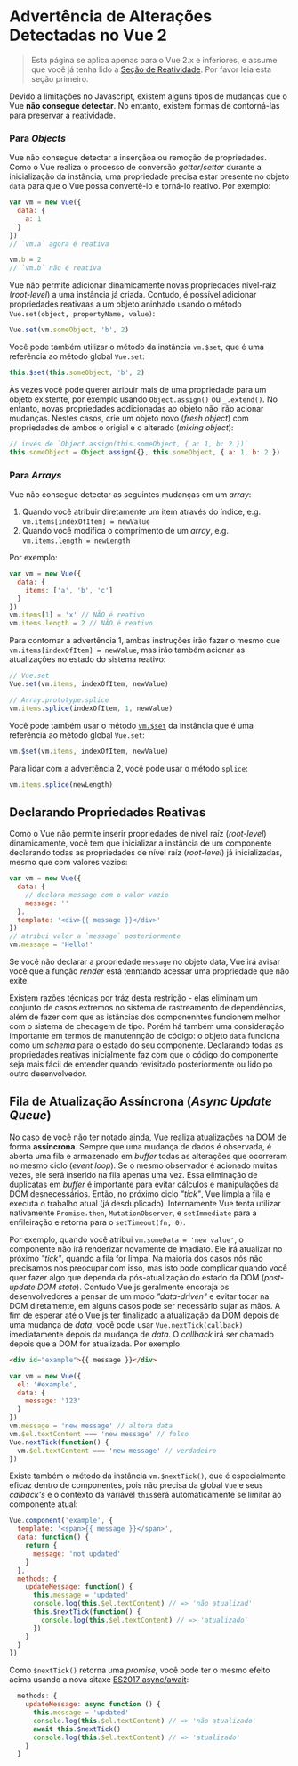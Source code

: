 # Advertência de Alterações Detectadas no Vue 2

> Esta página se aplica apenas para o Vue 2.x e inferiores, e assume que você já tenha lido a [Seção de Reatividade](reactivity.md). Por favor leia esta seção primeiro.

Devido a limitações no Javascript, existem alguns tipos de mudanças que o Vue **não consegue detectar**. No entanto, existem formas de contorná-las para preservar a reatividade.

### Para *Objects*

Vue não consegue detectar a inserçãoa ou remoção de propriedades. Como o Vue realiza o processo de conversão *getter*/*setter* durante a inicialização da instância, uma propriedade precisa estar presente no objeto `data` para que o Vue possa convertê-lo e torná-lo reativo. Por exemplo:

```js
var vm = new Vue({
  data: {
    a: 1
  }
})
// `vm.a` agora é reativa

vm.b = 2
// `vm.b` não é reativa
```

Vue não permite adicionar dinamicamente novas propriedades nível-raiz (*root-level*) a uma instância já criada. Contudo, é possível adicionar propriedades reativaas a um objeto aninhado usando o método `Vue.set(object, propertyName, value)`:

```js
Vue.set(vm.someObject, 'b', 2)
```

Você pode também utilizar o método da instância `vm.$set`, que é uma referência ao método global `Vue.set`:

```js
this.$set(this.someObject, 'b', 2)
```

Às vezes você pode querer atribuir mais de uma propriedade para um objeto existente, por exemplo usando `Object.assign()` ou `_.extend()`. No entanto, novas propriedades addicionadas ao objeto não irão acionar mudanças. Nestes casos, crie um objeto novo (*fresh object*) com propriedades de ambos o origial e o alterado (*mixing object*):

```js
// invés de `Object.assign(this.someObject, { a: 1, b: 2 })`
this.someObject = Object.assign({}, this.someObject, { a: 1, b: 2 })
```

### Para *Arrays*

Vue não consegue detectar as seguintes mudanças em um *array*:

1. Quando você atribuir diretamente um item através do índice, e.g. `vm.items[indexOfItem] = newValue`
2. Quando você modifica o comprimento de um *array*, e.g. `vm.items.length = newLength`

Por exemplo:

```js
var vm = new Vue({
  data: {
    items: ['a', 'b', 'c']
  }
})
vm.items[1] = 'x' // NÃO é reativo
vm.items.length = 2 // NÃO é reativo
```

Para contornar a advertência 1, ambas instruções irão fazer o mesmo que `vm.items[indexOfItem] = newValue`, mas irão também acionar as atualizações no estado do sistema reativo:

```js
// Vue.set
Vue.set(vm.items, indexOfItem, newValue)
```

```js
// Array.prototype.splice
vm.items.splice(indexOfItem, 1, newValue)
```

Você pode também usar o método [`vm.$set`](https://vuejs.org/v2/api/#vm-set) da instância que é uma referência ao método global `Vue.set`:

```js
vm.$set(vm.items, indexOfItem, newValue)
```

Para lidar com a advertência 2, você pode usar o método `splice`:

```js
vm.items.splice(newLength)
```

## Declarando Propriedades Reativas

Como o Vue não permite inserir propriedades de nível raíz (*root-level*) dinamicamente, você tem que inicializar a instância de um componente declarando todas as propriedades de nível raíz (*root-level*) já inicializadas, mesmo que com valores vazios:

```js
var vm = new Vue({
  data: {
    // declara message com o valor vazio
    message: ''
  },
  template: '<div>{{ message }}</div>'
})
// atribui valor a `message` posteriormente
vm.message = 'Hello!'
```

Se você não declarar a propriedade `message` no objeto data, Vue irá avisar você que a função *render* está tenntando acessar uma propriedade que não exite.

Existem razões técnicas por tráz desta restrição - elas eliminam um conjunto de casos extremos no sistema de rastreamento de dependências, além de fazer com que as istâncias dos componenntes funcionem melhor com o sistema de checagem de tipo. Porém há também uma consideração importante em termos de manutennção de código: o objeto `data` funciona como um *schema* para o estado do seu componente. Declarando todas as propriedades reativas inicialmente faz com que o código do componente seja mais fácil de entender quando revisitado posteriormente ou lido po outro desenvolvedor.

## Fila de Atualização Assíncrona (*Async Update Queue*)

No caso de você não ter notado ainda, Vue realiza atualizações na DOM de forma **assíncrona**. Sempre que uma mudança de dados é observada, é aberta uma fila e armazenado em *buffer* todas as alterações que ocorreram no mesmo ciclo (*event loop*). Se o mesmo observador é acionado muitas vezes, ele será inserido na fila apenas uma vez. Essa eliminação de duplicatas em *buffer* é importante para evitar cálculos e manipulações da DOM desnecessários. Então, no próximo ciclo *"tick"*, Vue limpla a fila e executa o trabalho atual (já desduplicado). Internamente Vue tenta utilizar nativamente `Promise.then`, `MutationObserver`, e `setImmediate` para a enfileiração e retorna para o `setTimeout(fn, 0)`.

Por exemplo, quando você atribui `vm.someData = 'new value'`, o componente não irá renderizar novamente de imadiato. Ele irá atualizar no próximo *"tick"*, quando a fila for limpa. Na maioria dos casos nós não precisamos nos preocupar com isso, mas isto pode complicar quando você quer fazer algo que dependa da pós-atualização do estado da DOM (*post-update DOM state*). Contudo Vue.js geralmente encoraja os desenvolvedores a pensar de um modo *"data-driven"* e evitar tocar na DOM diretamente, em alguns casos pode ser necessário sujar as mãos. A fim de esperar até o Vue.js ter finalizado a atualização da DOM depois de uma mudança de *data*, você pode usar `Vue.nextTick(callback)` imediatamente depois da mudança de *data*. O *callback* irá ser chamado depois que a DOM for atualizada. Por exemplo: 

```html
<div id="example">{{ message }}</div>
```

```js
var vm = new Vue({
  el: '#example',
  data: {
    message: '123'
  }
})
vm.message = 'new message' // altera data
vm.$el.textContent === 'new message' // falso
Vue.nextTick(function() {
  vm.$el.textContent === 'new message' // verdadeiro
})
```

Existe também o método da instância `vm.$nextTick()`, que é especialmente eficaz dentro de componentes, pois não precisa da global `Vue` e seus *calback's* e o contexto da variável `this`será automaticamente se limitar ao componente atual: 

```js
Vue.component('example', {
  template: '<span>{{ message }}</span>',
  data: function() {
    return {
      message: 'not updated'
    }
  },
  methods: {
    updateMessage: function() {
      this.message = 'updated'
      console.log(this.$el.textContent) // => 'não atualizad'
      this.$nextTick(function() {
        console.log(this.$el.textContent) // => 'atualizado'
      })
    }
  }
})
```

Como `$nextTick()` retorna uma *promise*, você pode ter o mesmo efeito acima usando a nova sitaxe [ES2017 async/await](https://developer.mozilla.org/en-US/docs/Web/JavaScript/Reference/Statements/async_function): 

```js
  methods: {
    updateMessage: async function () {
      this.message = 'updated'
      console.log(this.$el.textContent) // => 'não atualizado'
      await this.$nextTick()
      console.log(this.$el.textContent) // => 'atualizado'
    }
  }
```
